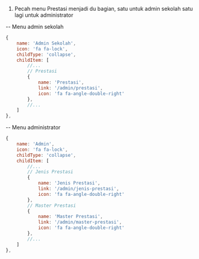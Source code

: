 1. Pecah menu Prestasi menjadi du bagian, satu untuk admin sekolah satu lagi untuk administrator

-- Menu admin sekolah

```javascript
{
    name: 'Admin Sekolah',
    icon: 'fa fa-lock',
    childType: 'collapse',
    childItem: [
        //...
        // Prestasi
        {
            name: 'Prestasi',
            link: '/admin/prestasi',
            icon: 'fa fa-angle-double-right'
        },
        //...
    ]
},
```
-- Menu administrator

```javascript
{
    name: 'Admin',
    icon: 'fa fa-lock',
    childType: 'collapse',
    childItem: [
        //...
        // Jenis Prestasi
        {
            name: 'Jenis Prestasi',
            link: '/admin/jenis-prestasi',
            icon: 'fa fa-angle-double-right'
        },
        // Master Prestasi
        {
            name: 'Master Prestasi',
            link: '/admin/master-prestasi',
            icon: 'fa fa-angle-double-right'
        },
        //...
    ]
},
```